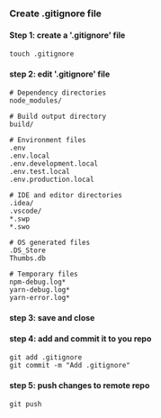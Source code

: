 ### Create .gitignore file

#### Step 1: create a '.gitignore' file

```
touch .gitignore
```

#### step 2: edit '.gitignore' file

```
# Dependency directories
node_modules/

# Build output directory
build/

# Environment files
.env
.env.local
.env.development.local
.env.test.local
.env.production.local

# IDE and editor directories
.idea/
.vscode/
*.swp
*.swo

# OS generated files
.DS_Store
Thumbs.db

# Temporary files
npm-debug.log*
yarn-debug.log*
yarn-error.log*
```

#### step 3: save and close

#### step 4: add and commit it to you repo

```
git add .gitignore
git commit -m "Add .gitignore"
```

#### step 5: push changes to remote repo

```
git push
```
